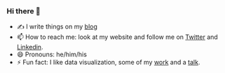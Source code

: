 ### Hi there 👋

- ✍️ I write things on my [blog](https://alkzar.cl/blog/)
- 📫 How to reach me: look at my website and follow me on [Twitter](https://www.twitter.com/vamos_alcazar) and [Linkedin](https://www.linkedin.com/in/alcazar90/).
- 😄 Pronouns: he/him/his
- ⚡ Fun fact: I like data visualization, some of my [work](https://github.com/alcazar90/TidyTuesday) and a [talk](https://github.com/alcazar90/WomenInData-Guatemala2021).

<!--
**alcazar90/alcazar90** is a ✨ _special_ ✨ repository because its `README.md` (this file) appears on your GitHub profile.

Here are some ideas to get you started:

- 🌱 I’m currently learning [JAX](https://jax.readthedocs.io/en/latest/index.html).
- 🔭 I’m currently working on ...
- 🌱 I’m currently learning ...
- 👯 I’m looking to collaborate on translating the course "Missing semester on CS" into spanish
- 🤔 I’m looking for help with ...
- 💬 Ask me about ...
- 📫 How to reach me: look at my website and follow me on [Twitter](https://www.twitter.com/vamos_alcazar)
- 😄 Pronouns: he/him/his
- ⚡ Fun fact: ...
-->
